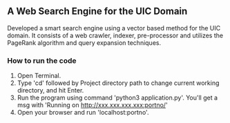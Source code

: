 ## A Web Search Engine for the UIC Domain 

Developed a smart search engine using a vector based method for the UIC domain. It consists of a web crawler, indexer, pre-processor and utilizes the PageRank algorithm and query expansion techniques.

### How to run the code
1. Open Terminal. 
2. Type 'cd' followed by Project directory path to change current working directory, and hit Enter.   
3. Run the program using command 'python3 application.py'. You'll get a msg with 'Running on http://xxx.xxx.xxx.xxx:portno/'  
4. Open your browser and run 'localhost:portno'.  
